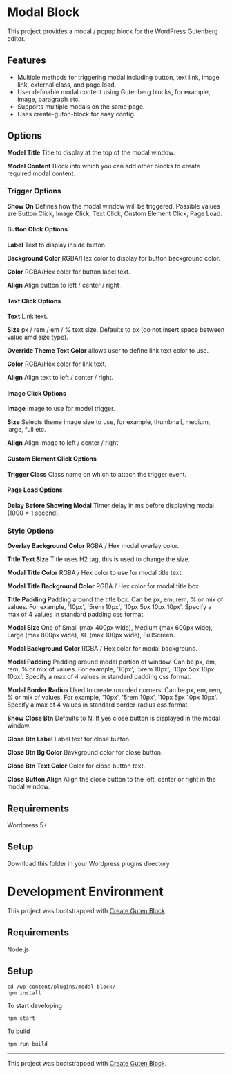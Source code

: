# Modal Block

This project provides a modal / popup block for the  WordPress Gutenberg editor.

## Features

- Multiple methods for triggering modal including button, text link, image link, external class, and page load.
- User definable modal content using Gutenberg blocks, for example, image, paragraph etc. 
- Supports multiple modals on the same page.
- Uses create-guton-block for easy config.

## Options

**Model Title** Title to display at the top of the modal window.

**Model Content** Block into which you can add other blocks to create required modal content.

### Trigger Options

**Show On** Defines how the modal window will be triggered. Possible values are Button Click, Image Click, Text Click, Custom Element Click, Page Load.

#### Button Click Options

**Label** Text to display inside button.

**Background Color** RGBA/Hex color to display for button background color. 

**Color** RGBA/Hex color for button label text.

**Align** Align button to left / center / right .

#### Text Click Options

**Text** Link text.

**Size** px / rem / em / % text size. Defaults to px (do not insert space between value amd size type).

**Override Theme Text Color** allows user to define link text color to use.

**Color** RGBA/Hex color for link text.

**Align** Align text to left / center / right. 

#### Image Click Options

**Image** Image to use for model trigger.

**Size** Selects theme image size to use, for example, thumbnail, medium, large, full etc. 

**Align** Align image to left / center / right 

#### Custom Element Click Options

**Trigger Class** Class name on which to attach the trigger event.

#### Page Load Options

**Delay Before Showing Modal** Timer delay in ms before displaying modal (1000 = 1 second).

### Style Options

**Overlay Background Color** RGBA / Hex modal overlay color.

**Title Text Size** Title uses H2 tag, this is used to change the size.

**Modal Title Color** RGBA / Hex color to use for modal title text.

**Modal Title Background Color** RGBA / Hex color for modal title box.

**Title Padding** Padding around the title box. Can be px, em, rem, % or mix of values. For example, '10px', '5rem 10px', '10px 5px 10px 10px'. Specify a max of 4 values in standard padding css format.

**Modal Size** One of Small (max 400px wide), Medium (max 600px wide), Large (max 800px wide),  XL (max 100px wide), FullScreen.

**Modal Background Color** RGBA / Hex color for modal background.

**Modal Padding** Padding around modal portion of window. Can be px, em, rem, % or mix of values. For example, '10px', '5rem 10px', '10px 5px 10px 10px'. Specify a max of 4 values in standard padding css format.

**Modal Border Radius** Used to create rounded corners. Can be px, em, rem, % or mix of values. For example, '10px', '5rem 10px', '10px 5px 10px 10px'. Specify a max of 4 values in standard border-radius css format.

**Show Close Btn** Defaults to N. If yes close button is displayed in the modal window.

**Close Btn Label** Label text for close button.

**Close Btn Bg Color** Bavkground color for close button.

**Close Btn Text Color** Color for close button text.

**Close Button Align** Align the close button to the left, center or right in the modal window. 

## Requirements

Wordpress 5+

## Setup

Download this folder in your Wordpress plugins directory

# Development Environment
This project was bootstrapped with [Create Guten Block](https://github.com/ahmadawais/create-guten-block).

## Requirements
Node.js

## Setup

```
cd /wp-content/plugins/modal-block/
npm install
```
To start developing
```
npm start
```

To build
```
npm run build
```

---

This project was bootstrapped with [Create Guten Block](https://github.com/ahmadawais/create-guten-block).
